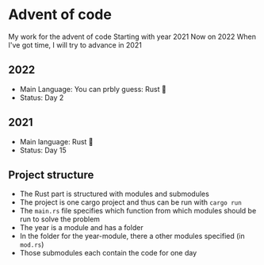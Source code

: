 # Advent of code

My work for the advent of code
Starting with year 2021
Now on 2022
When I've got time, I will try to advance in 2021

## 2022
- Main Language: You can prbly guess: Rust 🦀
- Status: Day 2

## 2021
- Main language: Rust 🦀
- Status: Day 15

## Project structure
- The Rust part is structured with modules and submodules
- The project is one cargo project and thus can be run with ```cargo run```
- The ```main.rs``` file specifies which function from which modules should be run to solve the problem
- The year is a module and has a folder
- In the folder for the year-module, there a other modules specified (in ```mod.rs```)
- Those submodules each contain the code for one day
